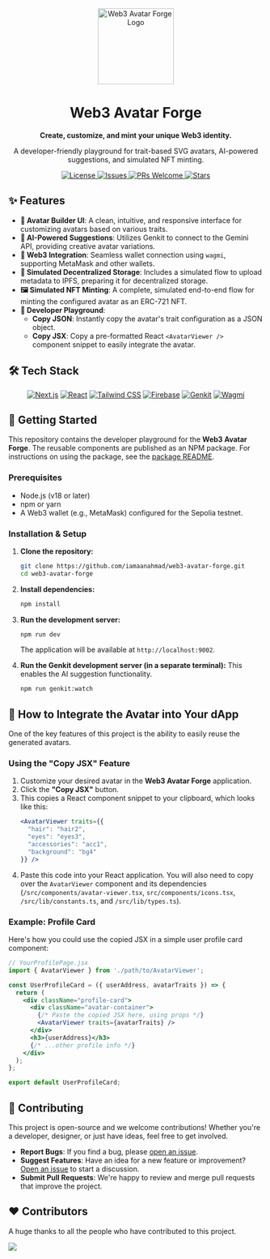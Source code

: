 
<div align="center">
  <img src="https://i.ibb.co/23rpP45B/BCO-3d4f1176-0dce-46c0-8fae-27b0347d5053.png" alt="Web3 Avatar Forge Logo" width="150" />
  <h1>Web3 Avatar Forge</h1>
  <p><strong>Create, customize, and mint your unique Web3 identity.</strong></p>
  <p>A developer-friendly playground for trait-based SVG avatars, AI-powered suggestions, and simulated NFT minting.</p>
</div>

<div align="center">
  <a href="https://github.com/iamaanahmad/web3-avatar-forge/blob/main/LICENSE">
    <img src="https://img.shields.io/github/license/iamaanahmad/web3-avatar-forge?style=for-the-badge" alt="License">
  </a>
  <a href="https://github.com/iamaanahmad/web3-avatar-forge/issues">
    <img src="https://img.shields.io/github/issues/iamaanahmad/web3-avatar-forge?style=for-the-badge" alt="Issues">
  </a>
  <a href="https://github.com/iamaanahmad/web3-avatar-forge/pulls">
    <img src="https://img.shields.io/badge/PRs-welcome-brightgreen.svg?style=for-the-badge" alt="PRs Welcome">
  </a>
   <a href="https://github.com/iamaanahmad/web3-avatar-forge/stargazers">
    <img src="https://img.shields.io/github/stars/iamaanahmad/web3-avatar-forge?style=for-the-badge" alt="Stars">
  </a>
</div>

## ✨ Features

-   **🎨 Avatar Builder UI**: A clean, intuitive, and responsive interface for customizing avatars based on various traits.
-   **🤖 AI-Powered Suggestions**: Utilizes Genkit to connect to the Gemini API, providing creative avatar variations.
-   **🔗 Web3 Integration**: Seamless wallet connection using `wagmi`, supporting MetaMask and other wallets.
-   **💾 Simulated Decentralized Storage**: Includes a simulated flow to upload metadata to IPFS, preparing it for decentralized storage.
-   **🖼️ Simulated NFT Minting**: A complete, simulated end-to-end flow for minting the configured avatar as an ERC-721 NFT.
-   **🚀 Developer Playground**:
    -   **Copy JSON**: Instantly copy the avatar's trait configuration as a JSON object.
    -   **Copy JSX**: Copy a pre-formatted React `<AvatarViewer />` component snippet to easily integrate the avatar.

## 🛠️ Tech Stack

<div align="center">
  <a href="https://nextjs.org/" target="_blank"><img src="https://img.shields.io/badge/Next-black?style=for-the-badge&logo=next.js&logoColor=white" alt="Next.js"></a>
  <a href="https://react.dev/" target="_blank"><img src="https://img.shields.io/badge/React-20232A?style=for-the-badge&logo=react&logoColor=61DAFB" alt="React"></a>
  <a href="https://tailwindcss.com/" target="_blank"><img src="https://img.shields.io/badge/tailwindcss-%2338B2AC.svg?style=for-the-badge&logo=tailwind-css&logoColor=white" alt="Tailwind CSS"></a>
  <a href="https://firebase.google.com/" target="_blank"><img src="https://img.shields.io/badge/Firebase-FFCA28?style=for-the-badge&logo=firebase&logoColor=black" alt="Firebase"></a>
  <a href="https://ai.google.dev/edge/genkit" target="_blank"><img src="https://img.shields.io/badge/Genkit-5A34BE?style=for-the-badge&logo=google-cloud&logoColor=white" alt="Genkit"></a>
  <a href="https://wagmi.sh/" target="_blank"><img src="https://img.shields.io/badge/wagmi-black?style=for-the-badge&logo=ethereum&logoColor=white" alt="Wagmi"></a>
</div>

## 🚀 Getting Started

This repository contains the developer playground for the **Web3 Avatar Forge**. The reusable components are published as an NPM package. For instructions on using the package, see the [package README](https://www.npmjs.com/package/@ashqking/web3-avatar-forge).

### Prerequisites

-   Node.js (v18 or later)
-   npm or yarn
-   A Web3 wallet (e.g., MetaMask) configured for the Sepolia testnet.

### Installation & Setup

1.  **Clone the repository:**
    ```bash
    git clone https://github.com/iamaanahmad/web3-avatar-forge.git
    cd web3-avatar-forge
    ```

2.  **Install dependencies:**
    ```bash
    npm install
    ```

3.  **Run the development server:**
    ```bash
    npm run dev
    ```
    The application will be available at `http://localhost:9002`.

4.  **Run the Genkit development server (in a separate terminal):**
    This enables the AI suggestion functionality.
    ```bash
    npm run genkit:watch
    ```

## 🧩 How to Integrate the Avatar into Your dApp

One of the key features of this project is the ability to easily reuse the generated avatars.

### Using the "Copy JSX" Feature

1.  Customize your desired avatar in the **Web3 Avatar Forge** application.
2.  Click the **"Copy JSX"** button.
3.  This copies a React component snippet to your clipboard, which looks like this:
    ```jsx
    <AvatarViewer traits={{
      "hair": "hair2",
      "eyes": "eyes3",
      "accessories": "acc1",
      "background": "bg4"
    }} />
    ```
4.  Paste this code into your React application. You will also need to copy over the `AvatarViewer` component and its dependencies (`/src/components/avatar-viewer.tsx`, `src/components/icons.tsx`, `/src/lib/constants.ts`, and `/src/lib/types.ts`).

### Example: Profile Card

Here's how you could use the copied JSX in a simple user profile card component:

```jsx
// YourProfilePage.jsx
import { AvatarViewer } from './path/to/AvatarViewer';

const UserProfileCard = ({ userAddress, avatarTraits }) => {
  return (
    <div className="profile-card">
      <div className="avatar-container">
        {/* Paste the copied JSX here, using props */}
        <AvatarViewer traits={avatarTraits} />
      </div>
      <h3>{userAddress}</h3>
      {/* ...other profile info */}
    </div>
  );
};

export default UserProfileCard;
```

## 🤝 Contributing

This project is open-source and we welcome contributions! Whether you're a developer, designer, or just have ideas, feel free to get involved.

-   **Report Bugs**: If you find a bug, please [open an issue](https://github.com/iamaanahmad/web3-avatar-forge/issues).
-   **Suggest Features**: Have an idea for a new feature or improvement? [Open an issue](https://github.com/iamaanahmad/web3-avatar-forge/issues) to start a discussion.
-   **Submit Pull Requests**: We're happy to review and merge pull requests that improve the project.

## ❤️ Contributors

A huge thanks to all the people who have contributed to this project.

<a href="https://github.com/iamaanahmad/web3-avatar-forge/graphs/contributors">
  <img src="https://contrib.rocks/image?repo=iamaanahmad/web3-avatar-forge" />
</a>
